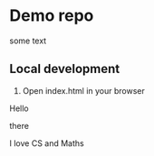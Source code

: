 # Demo repo

some text

## Local development

1. Open index.html in your browser

<div>Hello</div>
<p>there</p>
<p>I love CS and Maths</p>
